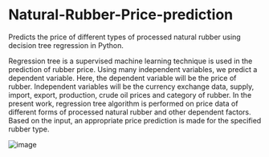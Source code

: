 # Natural-Rubber-Price-prediction
Predicts the price of different types of processed natural rubber using decision tree regression in Python.

Regression tree is a supervised machine learning technique is used in the prediction of rubber price. Using many independent variables, we predict a dependent variable. Here, the dependent variable will be the price of rubber. Independent variables will be the currency exchange data, supply, import, export, production, crude oil prices and category of rubber. In the present work, regression tree algorithm is performed on price data of different forms of processed natural rubber and other dependent factors. Based on the input, an appropriate price prediction is made for the specified rubber type. 


![image](https://user-images.githubusercontent.com/7759342/123507269-1c148280-d686-11eb-8ddb-f713a39c345d.png)
